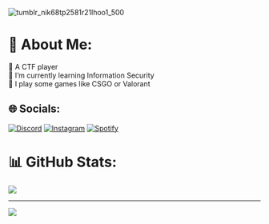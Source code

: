 ![tumblr_nik68tp2581r21lhoo1_500](https://github.com/user-attachments/assets/134ed6ef-0a23-4ef9-9369-902813b8bc75)
# 💫 About Me:
🔭 A CTF player <br>🌱 I’m currently learning Information Security<br>💬 I play some games like CSGO or Valorant<br>

## 🌐 Socials:
[![Discord](https://img.shields.io/badge/Discord-%237289DA.svg?logo=discord&logoColor=white)](https://discord.gg/yuu_2802) [![Instagram](https://img.shields.io/badge/Instagram-%23E4405F.svg?logo=Instagram&logoColor=white)](https://www.instagram.com/npd_2802) 
<a href="https://open.spotify.com/user/t3qphw1ykhbix42jqklal0tw8" target="_blank"><img src="https://img.shields.io/badge/Spotify-%231ED760?&style=flat-square&logo=spotify&logoColor=white" alt="Spotify" title="anzuukino"></a>

# 📊 GitHub Stats:
![](https://github-readme-stats.vercel.app/api?username=anzuukino&theme=dark&hide_border=false&include_all_commits=true&count_private=true) 

---
[![](https://visitcount.itsvg.in/api?id=anzuukino&icon=0&color=1)](https://visitcount.itsvg.in)
